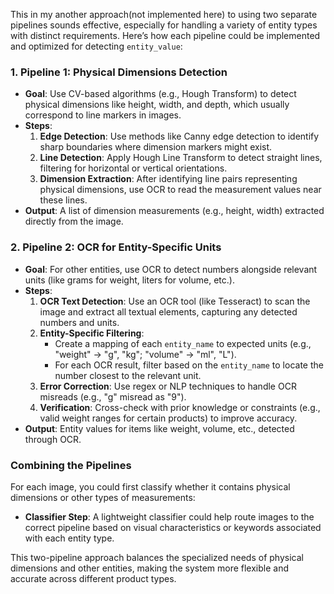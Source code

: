 This in my another approach(not implemented here) to using two separate pipelines sounds effective, especially for handling a variety of entity types with distinct requirements. Here’s how each pipeline could be implemented and optimized for detecting `entity_value`:

### 1. **Pipeline 1: Physical Dimensions Detection**
   - **Goal**: Use CV-based algorithms (e.g., Hough Transform) to detect physical dimensions like height, width, and depth, which usually correspond to line markers in images.
   - **Steps**:
     1. **Edge Detection**: Use methods like Canny edge detection to identify sharp boundaries where dimension markers might exist.
     2. **Line Detection**: Apply Hough Line Transform to detect straight lines, filtering for horizontal or vertical orientations.
     3. **Dimension Extraction**: After identifying line pairs representing physical dimensions, use OCR to read the measurement values near these lines.
   - **Output**: A list of dimension measurements (e.g., height, width) extracted directly from the image.

### 2. **Pipeline 2: OCR for Entity-Specific Units**
   - **Goal**: For other entities, use OCR to detect numbers alongside relevant units (like grams for weight, liters for volume, etc.).
   - **Steps**:
     1. **OCR Text Detection**: Use an OCR tool (like Tesseract) to scan the image and extract all textual elements, capturing any detected numbers and units.
     2. **Entity-Specific Filtering**:
         - Create a mapping of each `entity_name` to expected units (e.g., "weight" -> "g", "kg"; "volume" -> "ml", "L").
         - For each OCR result, filter based on the `entity_name` to locate the number closest to the relevant unit.
     3. **Error Correction**: Use regex or NLP techniques to handle OCR misreads (e.g., "g" misread as "9").
     4. **Verification**: Cross-check with prior knowledge or constraints (e.g., valid weight ranges for certain products) to improve accuracy.
   - **Output**: Entity values for items like weight, volume, etc., detected through OCR.

### Combining the Pipelines
For each image, you could first classify whether it contains physical dimensions or other types of measurements:
- **Classifier Step**: A lightweight classifier could help route images to the correct pipeline based on visual characteristics or keywords associated with each entity type.

This two-pipeline approach balances the specialized needs of physical dimensions and other entities, making the system more flexible and accurate across different product types.

